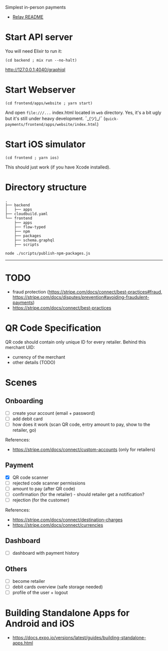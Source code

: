 Simplest in-person payments

- [Relay README](frontend/npm/relay/README.md)

# Start API server

You will need Elixir to run it:

```
(cd backend ; mix run --no-halt)
```

http://127.0.0.1:4040/graphiql

# Start Webserver

```
(cd frontend/apps/website ; yarn start)
```

And open `file:///...` index.html located in `web` directory. Yes, it's a bit ugly but it's still
 under heavy development. ¯\_(ツ)_/¯ (`quick-payments/frontend/apps/website/index.html`)

# Start iOS simulator

```
(cd frontend ; yarn ios)
```

This should just work (if you have Xcode installed).

# Directory structure

```
.
├── backend
│   ├── apps
├── cloudbuild.yaml
└── frontend
    ├── apps
    ├── flow-typed
    ├── npm
    ├── packages
    ├── schema.graphql
    ├── scripts
```

```
node ./scripts/publish-npm-packages.js
```

---

# TODO

- fraud protection (https://stripe.com/docs/connect/best-practices#fraud, https://stripe.com/docs/disputes/prevention#avoiding-fraudulent-payments)
- https://stripe.com/docs/connect/best-practices

# QR Code Specification

QR code should contain only unique ID for every retailer. Behind this merchant UID:

- currency of the merchant
- other details (TODO)

# Scenes

## Onboarding

- [ ] create your account (email + password)
- [ ] add debit card
- [ ] how does it work (scan QR code, entry amount to pay, show to the retailer, go)

References:

- https://stripe.com/docs/connect/custom-accounts (only for retailers)

## Payment

- [x] QR code scanner
- [ ] rejected code scanner permissions
- [ ] amount to pay (after QR code)
- [ ] confirmation (for the retailer) - should retailer get a notification?
- [ ] rejection (for the customer)

References:

- https://stripe.com/docs/connect/destination-charges
- https://stripe.com/docs/connect/currencies

## Dashboard

- [ ] dashboard with payment history

## Others

- [ ] become retailer
- [ ] debit cards overview (safe storage needed)
- [ ] profile of the user + logout

# Building Standalone Apps for Android and iOS

- https://docs.expo.io/versions/latest/guides/building-standalone-apps.html
